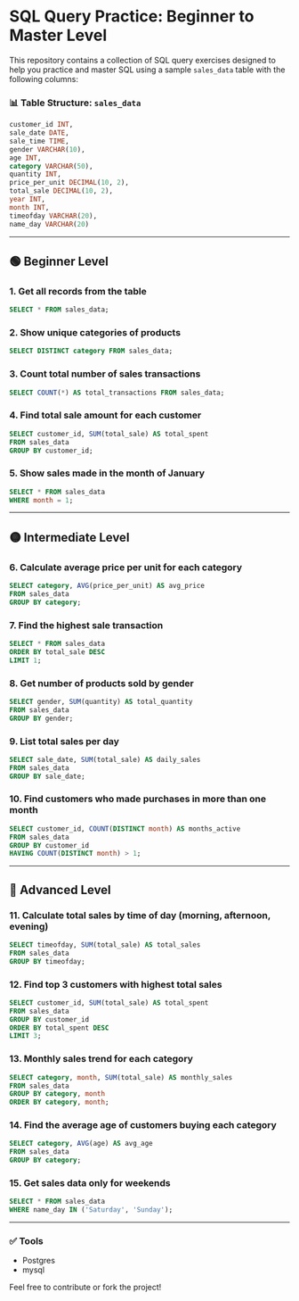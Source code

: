 # SQL Query Practice: Beginner to Master Level

This repository contains a collection of SQL query exercises designed to help you practice and master SQL using a sample `sales_data` table with the following columns:

### 📊 Table Structure: `sales_data`

```sql
customer_id INT,
sale_date DATE,
sale_time TIME,
gender VARCHAR(10),
age INT,
category VARCHAR(50),
quantity INT,
price_per_unit DECIMAL(10, 2),
total_sale DECIMAL(10, 2),
year INT,
month INT,
timeofday VARCHAR(20),
name_day VARCHAR(20)
```

---

## 🟢 Beginner Level

### 1. Get all records from the table

```sql
SELECT * FROM sales_data;
```

### 2. Show unique categories of products

```sql
SELECT DISTINCT category FROM sales_data;
```

### 3. Count total number of sales transactions

```sql
SELECT COUNT(*) AS total_transactions FROM sales_data;
```

### 4. Find total sale amount for each customer

```sql
SELECT customer_id, SUM(total_sale) AS total_spent
FROM sales_data
GROUP BY customer_id;
```

### 5. Show sales made in the month of January

```sql
SELECT * FROM sales_data
WHERE month = 1;
```

---

## 🟡 Intermediate Level

### 6. Calculate average price per unit for each category

```sql
SELECT category, AVG(price_per_unit) AS avg_price
FROM sales_data
GROUP BY category;
```

### 7. Find the highest sale transaction

```sql
SELECT * FROM sales_data
ORDER BY total_sale DESC
LIMIT 1;
```

### 8. Get number of products sold by gender

```sql
SELECT gender, SUM(quantity) AS total_quantity
FROM sales_data
GROUP BY gender;
```

### 9. List total sales per day

```sql
SELECT sale_date, SUM(total_sale) AS daily_sales
FROM sales_data
GROUP BY sale_date;
```

### 10. Find customers who made purchases in more than one month

```sql
SELECT customer_id, COUNT(DISTINCT month) AS months_active
FROM sales_data
GROUP BY customer_id
HAVING COUNT(DISTINCT month) > 1;
```

---

## 🔴 Advanced Level

### 11. Calculate total sales by time of day (morning, afternoon, evening)

```sql
SELECT timeofday, SUM(total_sale) AS total_sales
FROM sales_data
GROUP BY timeofday;
```

### 12. Find top 3 customers with highest total sales

```sql
SELECT customer_id, SUM(total_sale) AS total_spent
FROM sales_data
GROUP BY customer_id
ORDER BY total_spent DESC
LIMIT 3;
```

### 13. Monthly sales trend for each category

```sql
SELECT category, month, SUM(total_sale) AS monthly_sales
FROM sales_data
GROUP BY category, month
ORDER BY category, month;
```

### 14. Find the average age of customers buying each category

```sql
SELECT category, AVG(age) AS avg_age
FROM sales_data
GROUP BY category;
```

### 15. Get sales data only for weekends

```sql
SELECT * FROM sales_data
WHERE name_day IN ('Saturday', 'Sunday');
```

---

### ✅ Tools
* Postgres
* mysql

Feel free to contribute or fork the project!
